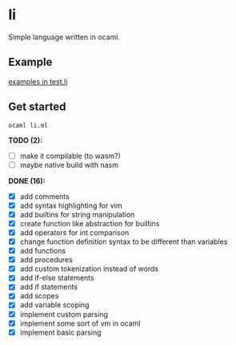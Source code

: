 # li

Simple language written in ocaml.

## Example

[examples in test.li](test.li)

## Get started

```console
ocaml li.ml
```

<!-- TODOS -->

**TODO (2):**

- [ ] make it compilable (to wasm?)
- [ ] maybe native build with nasm

**DONE (16):**

- [x] add comments
- [x] add syntax highlighting for vim
- [x] add builtins for string manipulation
- [x] create function like abstraction for builtins
- [x] add operators for int comparison
- [x] change function definition syntax to be different than variables
- [x] add functions
- [x] add procedures
- [x] add custom tokenization instead of words
- [x] add if-else statements
- [x] add if statements
- [x] add scopes
- [x] add variable scoping
- [x] implement custom parsing
- [x] implement some sort of vm in ocaml
- [x] implement basic parsing
<!-- ENDTODOS -->
